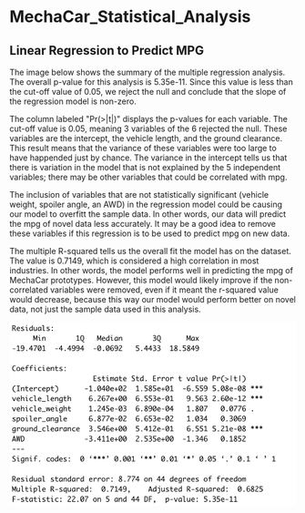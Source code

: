 # MechaCar_Statistical_Analysis

## Linear Regression to Predict MPG

The image below shows the summary of the multiple regression analysis. The overall p-value for this analysis is 5.35e-11. Since this value is less than the cut-off value of 0.05, we reject the null and conclude that the slope of the regression model is non-zero.

The column labeled "Pr(>|t|)" displays the p-values for each variable. The cut-off value is 0.05, meaning 3 variables of the 6 rejected the null. These variables are the intercept, the vehicle length, and the ground clearance. This result means that the variance of these variables were too large to have happended just by chance. The variance in the intercept tells us that there is variation in the model that is not explained by the 5 independent variables; there may be other variables that could be correlated with mpg.

The inclusion of variables that are not statistically significant (vehicle weight, spoiler angle, an AWD) in the regression model could be causing our model to overfitt the sample data. In other words, our data will predict the mpg of novel data less accurately. It may be a good idea to remove these variables if this regression is to be used to predict mpg on new data.

The multiple R-squared tells us the overall fit the model has on the dataset. The value is 0.7149, which is considered a high correlation in most industries. In other words, the model performs well in predicting the mpg of MechaCar prototypes. However, this model would likely improve if the non-correlated variables were removed, even if it meant the r-squared value would decrease, because this way our model would perform better on novel data, not just the sample data used in this analysis. 

![regression](images/linear_regression_analysis.png)

